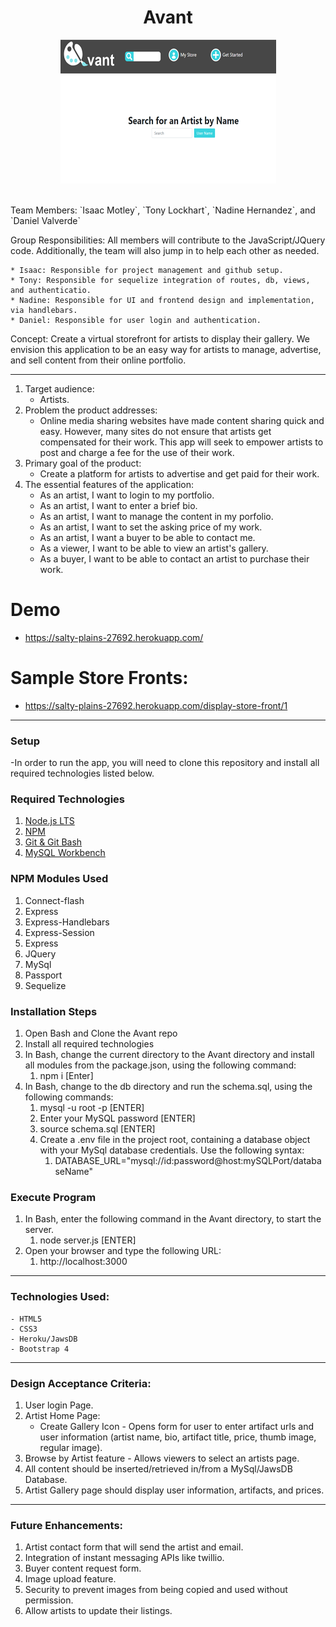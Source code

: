 <h1 align="center">Avant</h1>
<p align="center"><kbd><img src ="./images/avant.png" /></kbd></p><br/>
Team Members: `Isaac Motley`, `Tony Lockhart`, `Nadine Hernandez`, and `Daniel Valverde`

Group Responsibilities:  All members will contribute to the JavaScript/JQuery code.  Additionally, the team will also jump in to help each other as needed.

    * Isaac: Responsible for project management and github setup. 
    * Tony: Responsible for sequelize integration of routes, db, views, and authenticatio.
    * Nadine: Responsible for UI and frontend design and implementation, via handlebars.
    * Daniel: Responsible for user login and authentication.

Concept: Create a virtual storefront for artists to display their gallery.  We envision this application to be an easy way for artists to manage, advertise, and sell content from their online portfolio.

- - -
1. Target audience:
    - Artists.
2. Problem the product addresses:
    - Online media sharing websites have made content sharing quick and easy.  However, many sites do not ensure that artists get compensated for their work.  This app will seek to empower artists to post and charge a fee for the use of their work. 
3. Primary goal of the product:
    - Create a platform for artists to advertise and get paid for their work.
4. The essential features of the application:
    - As an artist, I want to login to my portfolio.
    - As an artist, I want to enter a brief bio.
    - As an artist, I want to manage the content in my porfolio.
    - As an artist, I want to set the asking price of my work.
    - As an artist, I want a buyer to be able to contact me.
    - As a viewer, I want to be able to view an artist's gallery.
    - As a buyer, I want to be able to contact an artist to purchase their work.
# Demo

* https://salty-plains-27692.herokuapp.com/

# Sample Store Fronts:

* https://salty-plains-27692.herokuapp.com/display-store-front/1
- - -
### Setup
 -In order to run the app, you will need to clone this repository and install all required technologies listed below.
### Required Technologies
1. [Node.js LTS](https://nodejs.org/en/)<br/>
2. [NPM](https://www.npmjs.com/get-npm)<br/>
3. [Git & Git Bash](https://git-scm.com/downloads)<br/>
4. [MySQL Workbench](https://dev.mysql.com/downloads/workbench/)<br/>
### NPM Modules Used
1. Connect-flash
2. Express
3. Express-Handlebars
4. Express-Session
5. Express
6. JQuery
7.  MySql
8. Passport
9. Sequelize
### Installation Steps
1. Open Bash and Clone the Avant repo
2. Install all required technologies
3. In Bash, change the current directory to the Avant directory and install all modules from the package.json, using the following command:
    1. npm i [Enter]  
4. In Bash, change to the db directory and run the schema.sql, using the following commands:
    1. mysql -u root -p [ENTER]
    2. Enter your MySQL password [ENTER]
    3. source schema.sql [ENTER]
    5. Create a .env file in the project root, containing a database object with your MySql database credentials. Use the following syntax:
        1. DATABASE_URL="mysql://id:password@host:mySQLPort/databaseName"
### Execute Program
1. In Bash, enter the following command in the Avant directory, to start the server.
    1. node server.js [ENTER]
2. Open your browser and type the following URL:
    1. http://localhost:3000
---
### Technologies Used:
    - HTML5
    - CSS3
    - Heroku/JawsDB
    - Bootstrap 4
- - -
### Design Acceptance Criteria:
1. User login Page.
2. Artist Home Page:
    - Create Gallery Icon -  Opens form for user to enter artifact urls and user information (artist name, bio, artifact title, price, thumb image, regular image).
3. Browse by Artist feature - Allows viewers to select an artists page.
4. All content should be inserted/retrieved in/from a MySql/JawsDB Database.
5. Artist Gallery page should display user information, artifacts, and prices.
- - -
### Future Enhancements:
1. Artist contact form that will send the artist and email.
2. Integration of instant messaging APIs like twillio.
3. Buyer content request form.
4. Image upload feature.
5. Security to prevent images from being copied and used without permission.
6. Allow artists to update their listings.

